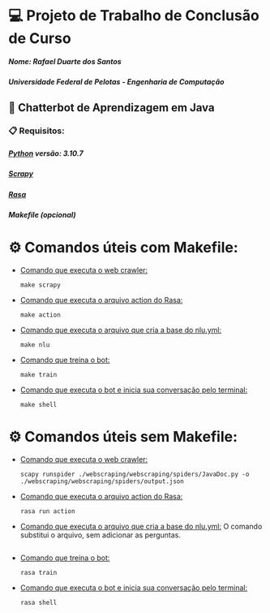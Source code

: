 # 💻 Projeto de Trabalho de Conclusão de Curso
##### Nome: Rafael Duarte dos Santos
##### Universidade Federal de Pelotas - Engenharia de Computação

## 🚀 Chatterbot de Aprendizagem em Java

### 📋 Requisitos:
##### [Python](https://www.python.org/) versão: 3.10.7
##### [Scrapy](https://scrapy.org/)
##### [Rasa](https://rasa.com/)
##### Makefile (opcional)


⚙️ Comandos úteis com Makefile:
==========================

* [Comando que executa o web crawler:](#Comando-crawler-make)
    ```
    make scrapy
    ```

* [Comando que executa o arquivo action do Rasa:](#Comando-action-make)
    ```
    make action
    ```
    
* [Comando que executa o arquivo que cria a base do nlu.yml:](#Comando-nlu-make)
    ```
    make nlu
    ```

* [Comando que treina o bot:](#Comando-treino-bot-make)
    ```
    make train
    ```
    
* [Comando que executa o bot e inicia sua conversação pelo terminal:](#Comando-terminal-make)
    ```
    make shell
    ```

⚙️ Comandos úteis sem Makefile:
==========================

- [Comando que executa o web crawler:](#Comando-crawler)
    ```
    scapy runspider ./webscraping/webscraping/spiders/JavaDoc.py -o ./webscraping/webscraping/spiders/output.json
    ```

* [Comando que executa o arquivo action do Rasa:](#Comando-action)
    ```
    rasa run action
    ```
    
* [Comando que executa o arquivo que cria a base do nlu.yml:](#Comando-nlu)
        O comando substitui o arquivo, sem adicionar as perguntas.
    ```
    
    ```
* [Comando que treina o bot:](#Comando-treino-bot)
    ```
    rasa train
    ```
    
* [Comando que executa o bot e inicia sua conversação pelo terminal:](#Comando-terminal)
    ```
    rasa shell
    ```